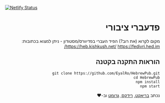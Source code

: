 
[![Netlify Status](https://api.netlify.com/api/v1/badges/69031416-8130-4206-ba7e-a62a8ce45ff4/deploy-status)](https://app.netlify.com/sites/hebrewpub/deploys)
<div  dir="rtl">

# פדעברי ציבורי
מקום לקרוא (את רוב?) הפיד העברי בפדיוורס/מסטודון - ניתן למצוא בכתובות:
https://heb.kishkush.net/
https://fedivri.hed.im/

## הוראות התקנה בקטנה
```
git clone https://github.com/EyalRo/HebrewPub.git
cd HebrewPub
npm install
npm start
```

נכתב [בריאקט](https://reactjs.org/), [רידקס](https://react-redux.js.org/), [גרומט](https://v2.grommet.io/) וב-❤️

</div>
